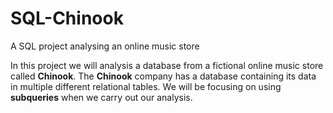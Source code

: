 # SQL-Chinook
A SQL project analysing an online music store

In this project we will analysis a database from a fictional online music store called __Chinook__. The __Chinook__ company has a database containing its data in multiple different relational tables. We will be focusing on using __subqueries__ when we carry out our analysis. 
